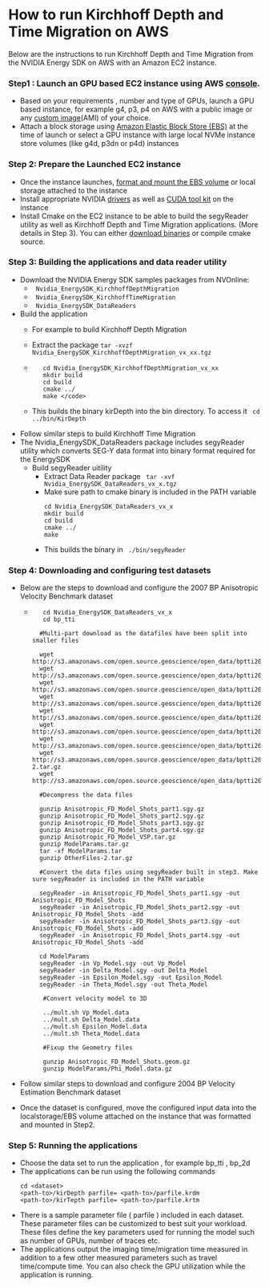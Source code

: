 # How to run Kirchhoff Depth and Time Migration on AWS


Below are the instructions to run Kirchhoff Depth and Time Migration from the NVIDIA Energy SDK on AWS with  an Amazon EC2 instance.

### Step1 :  Launch an GPU based EC2 instance using AWS [console](https://docs.aws.amazon.com/AWSEC2/latest/UserGuide/EC2_GetStarted.html#ec2-launch-instance).

* Based on your requirements , number and type of GPUs, launch a GPU based instance, for example g4, p3, p4 on AWS with a public image or any [custom image](https://aws.amazon.com/premiumsupport/knowledge-center/launch-instance-custom-ami/)(AMI) of your choice. 
* Attach a block storage using [Amazon Elastic Block Store (EBS)](https://docs.aws.amazon.com/AWSEC2/latest/UserGuide/ebs-volume-types.html) at the time of launch or select a GPU instance with large local NVMe instance store volumes (like g4d, p3dn or p4d) instances


### Step 2:  Prepare the Launched EC2 instance 


* Once the instance launches, [format and mount the EBS volume](https://docs.aws.amazon.com/AWSEC2/latest/UserGuide/ebs-using-volumes.html) or local storage attached to the instance
* Install appropriate NVIDIA [drivers](https://www.nvidia.com/Download/index.aspx?lang=en-us) as well as [CUDA tool kit](https://developer.nvidia.com/cuda-downloads) on the instance
* Install Cmake on the EC2 instance to be able to build the segyReader utility as well as Kirchhoff Depth and Time Migration applications. (More details in Step 3). You can either [download binaries](https://cmake.org/download/) or compile cmake source.


### Step 3:  Building the applications and data reader utility

* Download the NVIDIA Energy SDK samples packages  from NVOnline: 
    * <code> Nvidia_EnergySDK_KirchhoffDepthMigration </code>
    * <code> Nvidia_EnergySDK_KirchhoffTimeMigration </code>
    * <code> Nvidia_EnergySDK_DataReaders </code>
* Build the application
    * For example to build Kirchhoff Depth Migration
    * Extract the package 
        <code>tar -xvzf Nvidia_EnergySDK_KirchhoffDepthMigration_vx_xx.tgz</code>
        
    *  ```
          cd Nvidia_EnergySDK_KirchhoffDepthMigration_vx_xx
          mkdir build
          cd build
          cmake ../
          make </code>
        ```    
    *  This builds the binary kirDepth into the bin directory. To access it <code> cd ../bin/KirDepth </code>
* Follow similar steps to build Kirchhoff Time Migration
* The  Nvidia_EnergySDK_DataReaders package includes segyReader utility which converts SEG-Y data format into binary format required for the EnergySDK
    * Build segyReader uitility
        * Extract Data Reader package 
            <code> tar -xvf Nvidia_EnergySDK_DataReaders_vx_x.tgz </code>
        * Make sure path to  cmake binary is included in the PATH variable 
            ```
            cd Nvidia_EnergySDK_DataReaders_vx_x
            mkdir build
            cd build
            cmake ../
            make 
            ```
        * This builds the binary in <code> ./bin/segyReader </code>


### Step 4:  Downloading and configuring test datasets 

* Below are the steps to download and configure the  2007 BP Anisotropic Velocity Benchmark dataset 
    
    * ```
         cd Nvidia_EnergySDK_DataReaders_vx_x
         cd bp_tti
        
        #Multi-part download as the datafiles have been split into smaller files 
         
        wget http://s3.amazonaws.com/open.source.geoscience/open_data/bptti2007/Anisotropic_FD_Model_Shots_part1.sgy.gz 
        wget http://s3.amazonaws.com/open.source.geoscience/open_data/bptti2007/Anisotropic_FD_Model_Shots_part2.sgy.gz
        wget http://s3.amazonaws.com/open.source.geoscience/open_data/bptti2007/Anisotropic_FD_Model_Shots_part3.sgy.gz
        wget http://s3.amazonaws.com/open.source.geoscience/open_data/bptti2007/Anisotropic_FD_Model_Shots_part4.sgy.gz
        wget http://s3.amazonaws.com/open.source.geoscience/open_data/bptti2007/Anisotropic_FD_Model_VSP.tar.gz
        wget http://s3.amazonaws.com/open.source.geoscience/open_data/bptti2007/DatasetInformation_And_Disclaimer.txt
        wget http://s3.amazonaws.com/open.source.geoscience/open_data/bptti2007/ModelParams.tar.gz
        wget http://s3.amazonaws.com/open.source.geoscience/open_data/bptti2007/OtherFiles-2.tar.gz
        wget http://s3.amazonaws.com/open.source.geoscience/open_data/bptti2007/README_Modification.txt
        
        #Decompress the data files
        
        gunzip Anisotropic_FD_Model_Shots_part1.sgy.gz
        gunzip Anisotropic_FD_Model_Shots_part2.sgy.gz
        gunzip Anisotropic_FD_Model_Shots_part3.sgy.gz
        gunzip Anisotropic_FD_Model_Shots_part4.sgy.gz
        gunzip Anisotropic_FD_Model_VSP.tar.gz
        gunzip ModelParams.tar.gz
        tar -xf ModelParams.tar
        gunzip OtherFiles-2.tar.gz
        
        #Convert the data files using segyReader built in step3. Make sure segyReader is included in the PATH variable

        segyReader -in Anisotropic_FD_Model_Shots_part1.sgy -out Anisotropic_FD_Model_Shots
        segyReader -in Anisotropic_FD_Model_Shots_part2.sgy -out Anisotropic_FD_Model_Shots -add
        segyReader -in Anisotropic_FD_Model_Shots_part3.sgy -out Anisotropic_FD_Model_Shots -add
        segyReader -in Anisotropic_FD_Model_Shots_part4.sgy -out Anisotropic_FD_Model_Shots -add

        cd ModelParams
        segyReader -in Vp_Model.sgy -out Vp_Model
        segyReader -in Delta_Model.sgy -out Delta_Model
        segyReader -in Epsilon_Model.sgy -out Epsilon_Model
        segyReader -in Theta_Model.sgy -out Theta_Model

         #Convert velocity model to 3D

         ../mult.sh Vp_Model.data
         ../mult.sh Delta_Model.data
         ../mult.sh Epsilon_Model.data
         ../mult.sh Theta_Model.data

         #Fixup the Geometry files

         gunzip Anisotropic_FD_Model_Shots.geom.gz
         gunzip ModelParams/Phi_Model.data.gz

         ```
* Follow similar steps to download and configure 2004 BP Velocity Estimation Benchmark dataset 
* Once the dataset is configured, move the configured input data into the localstorage/EBS volume attached on the instance that was formatted and mounted in Step2. 


### Step 5:  Running the applications


* Choose the data set to run the application , for example bp_tti , bp_2d
* The applications can be run using the following commands
    ```
    cd <dataset>
    <path-to>/kirDepth parfile= <path-to>/parfile.krdm
    <path-to>/kirTepth parfile= <path-to>/parfile.krtm
    ```
* There is a sample parameter file ( parfile ) included in each dataset. These parameter files can be customized to best suit your workload. These files define the key parameters used for running the model such as number of GPUs, number of traces etc. 
* The applications output the imaging time/migration time measured in addition to a few other measured parameters such as travel time/compute time. You can also check the GPU utilization while the application is running.




